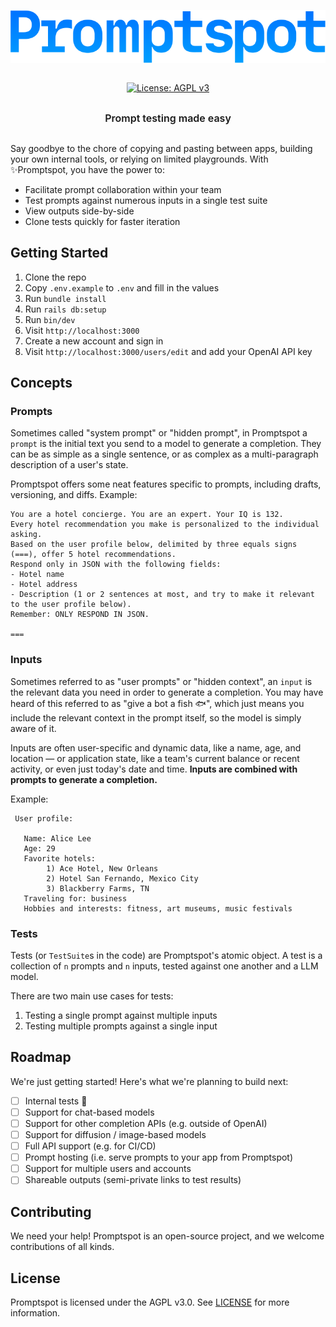 <div style="text-align: center; display: flex; flex-direction: column; justify-items: center; align-items: center">

![promptspot-logo.png](app%2Fassets%2Fimages%2Fpromptspot-logo.svg)

[![License: AGPL v3](https://img.shields.io/badge/License-AGPL_v3-blue.svg)](https://www.gnu.org/licenses/agpl-3.0)
<p align="center" style="font-weight: 600; font-size: 16px;">
Prompt testing made easy</p>
</div>


Say goodbye to the chore of copying and pasting between apps, building your own internal tools, or relying on limited
playgrounds. With ✨Promptspot, you have the power to:

- Facilitate prompt collaboration within your team
- Test prompts against numerous inputs in a single test suite
- View outputs side-by-side
- Clone tests quickly for faster iteration

## Getting Started

1. Clone the repo
2. Copy `.env.example` to `.env` and fill in the values
2. Run `bundle install`
3. Run `rails db:setup`
4. Run `bin/dev`
5. Visit `http://localhost:3000`
6. Create a new account and sign in
7. Visit `http://localhost:3000/users/edit` and add your OpenAI API key

## Concepts

### Prompts

Sometimes called "system prompt" or "hidden prompt", in Promptspot a `prompt` is the initial text you send to a model to
generate a completion. They can be as simple as a single sentence, or as complex as a multi-paragraph description of a
user's state.

Promptspot offers some neat features specific to prompts, including drafts, versioning, and diffs.
Example:

```
You are a hotel concierge. You are an expert. Your IQ is 132. 
Every hotel recommendation you make is personalized to the individual asking. 
Based on the user profile below, delimited by three equals signs (===), offer 5 hotel recommendations. 
Respond only in JSON with the following fields: 
- Hotel name 
- Hotel address 
- Description (1 or 2 sentences at most, and try to make it relevant to the user profile below). 
Remember: ONLY RESPOND IN JSON. 

===
```

### Inputs

Sometimes referred to as "user prompts" or "hidden context", an `input` is the relevant data you need in order to
generate a completion. You may have heard of this referred to as "give a bot a fish 🐟", which just means you include the
relevant context in the prompt itself, so the model is simply aware of it.

Inputs are often user-specific and dynamic data, like a name, age, and location — or application state, like a team's
current balance or recent activity, or even just today's date and time.
**Inputs are combined with prompts to generate a completion.**

Example:

```
 User profile:
     
   Name: Alice Lee  
   Age: 29
   Favorite hotels: 
        1) Ace Hotel, New Orleans
        2) Hotel San Fernando, Mexico City
        3) Blackberry Farms, TN
   Traveling for: business
   Hobbies and interests: fitness, art museums, music festivals
```

### Tests

Tests (or `TestSuite`s in the code) are Promptspot's atomic object. A test is a collection of `n` prompts and `n`
inputs, tested against one another and a LLM model.

There are two main use cases for tests:

1) Testing a single prompt against multiple inputs
2) Testing multiple prompts against a single input

###                                                            

## Roadmap

We're just getting started! Here's what we're planning to build next:

- [ ] Internal tests 🙂
- [ ] Support for chat-based models
- [ ] Support for other completion APIs (e.g. outside of OpenAI)
- [ ] Support for diffusion / image-based models
- [ ] Full API support (e.g. for CI/CD)
- [ ] Prompt hosting (i.e. serve prompts to your app from Promptspot)
- [ ] Support for multiple users and accounts
- [ ] Shareable outputs (semi-private links to test results)

## Contributing

We need your help! Promptspot is an open-source project, and we welcome contributions of all kinds.

## License

Promptspot is licensed under the AGPL v3.0. See [LICENSE](LICENSE) for more information.
